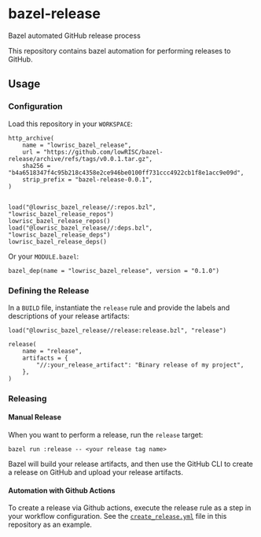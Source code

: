 # bazel-release
Bazel automated GitHub release process

This repository contains bazel automation for performing releases to GitHub.

## Usage

### Configuration

Load this repository in your `WORKSPACE`:

```
http_archive(
    name = "lowrisc_bazel_release",
    url = "https://github.com/lowRISC/bazel-release/archive/refs/tags/v0.0.1.tar.gz",
    sha256 = "b4a6518347f4c95b218c4358e2ce946be0100ff731ccc4922cb1f8e1acc9e09d",
    strip_prefix = "bazel-release-0.0.1",
)


load("@lowrisc_bazel_release//:repos.bzl", "lowrisc_bazel_release_repos")
lowrisc_bazel_release_repos()
load("@lowrisc_bazel_release//:deps.bzl", "lowrisc_bazel_release_deps")
lowrisc_bazel_release_deps()
```

Or your `MODULE.bazel`:

```
bazel_dep(name = "lowrisc_bazel_release", version = "0.1.0")
```

### Defining the Release

In a `BUILD` file, instantiate the `release` rule and provide the
labels and descriptions of your release artifacts:

```
load("@lowrisc_bazel_release//release:release.bzl", "release")

release(
    name = "release",
    artifacts = {
        "//:your_release_artifact": "Binary release of my project",
    },
)
```

### Releasing

#### Manual Release

When you want to perform a release, run the `release` target:

```
bazel run :release -- <your release tag name>
```

Bazel will build your release artifacts, and then use the GitHub CLI to
create a release on GitHub and upload your release artifacts.

#### Automation with Github Actions

To create a release via Github actions, execute the release rule
as a step in your workflow configuration.  See the
[`create_release.yml`](.github/workflows/create_release.yml) file in
this repository as an example.
